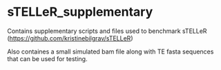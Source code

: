 # sTELLeR_supplementary
Contains supplementary scripts and files used to benchmark sTELLeR (https://github.com/kristinebilgrav/sTELLeR)

Also containes a small simulated bam file along with TE fasta sequences that can be used for testing. 
